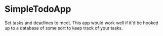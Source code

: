 # SimpleTodoApp
Set tasks and deadlines to meet. This app would work well if it'd be hooked up to a database of some sort to keep track of your tasks.
